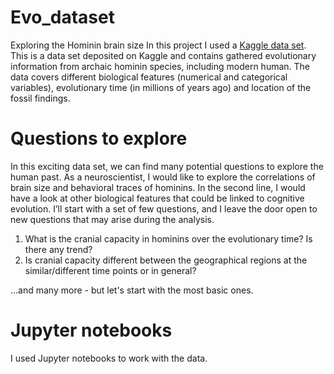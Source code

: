 # Evo_dataset
Exploring the Hominin brain size
In this project I used a [Kaggle data set](https://www.kaggle.com/datasets/santiago123678/evolution-of-humans-datasets-for-clasification).  
This is a data set deposited on Kaggle and contains gathered evolutionary information from archaic 
hominin species, including modern human. The data covers different biological features (numerical and categorical variables), evolutionary 
time (in millions of years ago) and location of the fossil findings.

# Questions to explore  
In this exciting data set, we can find many potential questions to explore the human past. As a 
neuroscientist, I would like to explore the correlations of brain size and behavioral traces of hominins. 
In the second line, I would have a look at other biological features that could be linked to cognitive 
evolution. I’ll start with a set of few questions, and I leave the door open to new questions that may 
arise during the analysis.
1. What is the cranial capacity in hominins over the evolutionary time? Is there any trend?
2. Is cranial capacity different between the geographical regions at the similar/different time 
points or in general?

...and many more - but let's start with the most basic ones.

# Jupyter notebooks  
I used Jupyter notebooks to work with the data.  
